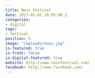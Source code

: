 ```yaml
---
title: Nass Festival
date: 2017-02-01 20:05:00 Z
categories:
- digital
tags:
- festival
position: 5
image: "/uploads/nass.jpg"
is-featured: true
is-front: false
is-digital-featured: true
website: http://www.nassfestival.com/
facebook: http://www.facebook.com/
---
```


